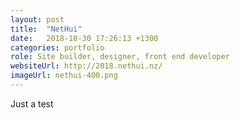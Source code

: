 ```yaml
---
layout: post
title:  "NetHui"
date:   2018-10-30 17:26:13 +1300
categories: portfolio
role: Site builder, designer, front end developer
websiteUrl: http://2018.nethui.nz/
imageUrl: nethui-400.png
---
```

Just a test
